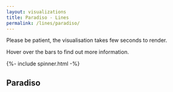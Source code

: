 ```yaml
---
layout: visualizations
title: Paradiso - Lines
permalink: /lines/paradiso/
---
```


Please be patient, the visualisation takes few seconds to render.

Hover over the bars to find out more information.

<div class="metadata"></div>

{%- include spinner.html -%}

<h2 class="collapser">Paradiso</h2>
<div id="viz" class="collapsible">
</div>